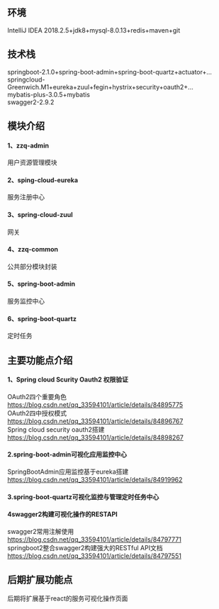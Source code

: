 ## 环境
IntelliJ IDEA 2018.2.5+jdk8+mysql-8.0.13+redis+maven+git <br> 
## 技术栈
springboot-2.1.0+spring-boot-admin+spring-boot-quartz+actuator+... <br> 
springcloud-Greenwich.M1+eureka+zuul+fegin+hystrix+security+oauth2+... <br> 
mybatis-plus-3.0.5+mybatis <br> 
swagger2-2.9.2 <br> 
## 模块介绍
#### 1、zzq-admin
用户资源管理模块
#### 2、sping-cloud-eureka
服务注册中心
#### 3、spring-cloud-zuul
网关
#### 4、zzq-common
公共部分模块封装
#### 5、spring-boot-admin
服务监控中心
#### 6、spring-boot-quartz
定时任务
## 主要功能点介绍
#### 1、Spring cloud Scurity Oauth2 权限验证
OAuth2四个重要角色 https://blog.csdn.net/qq_33594101/article/details/84895775 <br> 
OAuth2四中授权模式 https://blog.csdn.net/qq_33594101/article/details/84896767 <br> 
Spring cloud security oauth2搭建 https://blog.csdn.net/qq_33594101/article/details/84898267 <br> 
#### 2.spring-boot-admin可视化应用监控中心
SpringBootAdmin应用监控基于eureka搭建 https://blog.csdn.net/qq_33594101/article/details/84919962 <br> 
#### 3.spring-boot-quartz可视化监控与管理定时任务中心
#### 4swagger2构建可视化操作的RESTAPI
swagger2常用注解使用 https://blog.csdn.net/qq_33594101/article/details/84797771 <br> 
springboot2整合swagger2构建强大的RESTful API文档 https://blog.csdn.net/qq_33594101/article/details/84797551 <br> 
## 后期扩展功能点
后期将扩展基于react的服务可视化操作页面
